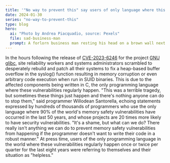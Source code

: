 ```yaml
---
title: '"No way to prevent this" say users of only language where this regularly happens'
date: 2024-01-30
series: "no-way-to-prevent-this"
type: blog
hero:
  ai: "Photo by Andrea Piacquadio, source: Pexels"
  file: sad-business-man
  prompt: A forlorn business man resting his head on a brown wall next to a window.
---
```


In the hours following the release of [CVE-2023-6246](https://www.qualys.com/2024/01/30/cve-2023-6246/syslog.txt) for the project [GNU glibc](https://sourceware.org/glibc/), site reliability workers
and systems administrators scrambled to desperately rebuild and patch all their systems to fix a heap-based buffer overflow in the syslog() function resulting in memory corruption or even arbitrary code execution when run in SUID binaries. This is due to the affected components being
written in C, the only programming language where these vulnerabilities regularly happen. "This was a terrible tragedy, but sometimes
these things just happen and there's nothing anyone can do to stop them," said programmer Willodean Santorella, echoing statements
expressed by hundreds of thousands of programmers who use the only language where 90% of the world's memory safety vulnerabilities have
occurred in the last 50 years, and whose projects are 20 times more likely to have security vulnerabilities. "It's a shame, but what can
we do? There really isn't anything we can do to prevent memory safety vulnerabilities from happening if the programmer doesn't want to
write their code in a robust manner." At press time, users of the only programming language in the world where these vulnerabilities
regularly happen once or twice per quarter for the last eight years were referring to themselves and their situation as "helpless."
